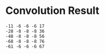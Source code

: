 # Convolution Result
```
-11 -6 -6 -6 17  
-28 -8 -8 -8 36  
-48 -8 -8 -8 56  
-68 -8 -8 -8 76  
-61 -6 -6 -6 67  
```
